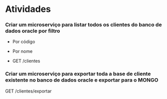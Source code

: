 # Atividades

### Criar um microserviço para listar todos os clientes do banco de dados oracle por filtro

- Por código
- Por nome

- GET /clientes

### Criar um microserviço para exportar toda a base de cliente existente no banco de dados oracle e exportar para o MONGO

GET /clientes/exportar
